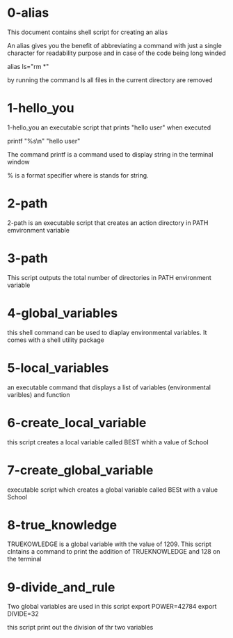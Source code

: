 # 0-alias

This document contains shell script for creating an alias

An alias gives you the benefit of abbreviating a command with just a single character for readability purpose and in case of the code being long winded

alias ls="rm *"

by running the command ls all files in the current directory are removed

# 1-hello_you

1-hello_you an executable script that prints "hello user" when executed

printf "%s\n" "hello user"

The command printf is a command used to display string in the terminal window

% is a format specifier where is stands for string.

# 2-path

2-path is an executable script that creates an action directory in PATH emvironment variable

# 3-path

This script outputs the total number of directories in PATH environment variable

# 4-global_variables

this shell command can be used to diaplay environmental variables. It comes with a shell utility package

# 5-local_variables

an executable command that displays a list of variables (environmental varibles) and function

# 6-create_local_variable

this script creates a local variable called BEST whith a value of School

# 7-create_global_variable

executable script which creates a global variable called BESt with a value School

# 8-true_knowledge

TRUEKOWLEDGE is a global variable with the value of 1209. This script clntains a command to print the addition of TRUEKNOWLEDGE and 128 on the terminal

# 9-divide_and_rule

Two global variables are used in this script
export POWER=42784
export DIVIDE=32

this script print out the division of thr two variables 